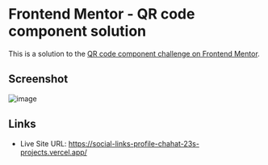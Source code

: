 # Frontend Mentor - QR code component solution

This is a solution to the [QR code component challenge on Frontend Mentor](https://www.frontendmentor.io/challenges/qr-code-component-iux_sIO_H).

## Screenshot
![image](https://github.com/user-attachments/assets/e7aed1ab-2e9d-48ef-9e93-1817c01d5779)


## Links

- Live Site URL: https://social-links-profile-chahat-23s-projects.vercel.app/
